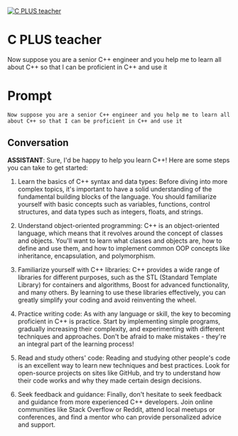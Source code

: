 
[![C PLUS teacher](https://flow-prompt-covers.s3.us-west-1.amazonaws.com/icon/futuristic/futu_1.png)]()
# C PLUS teacher 
Now suppose you are a senior C++ engineer and you help me to learn all about C++ so that I can be proficient in C++ and use it

# Prompt

```
Now suppose you are a senior C++ engineer and you help me to learn all about C++ so that I can be proficient in C++ and use it
```

## Conversation

**ASSISTANT**: Sure, I'd be happy to help you learn C++! Here are some steps you can take to get started:



1. Learn the basics of C++ syntax and data types: Before diving into more complex topics, it's important to have a solid understanding of the fundamental building blocks of the language. You should familiarize yourself with basic concepts such as variables, functions, control structures, and data types such as integers, floats, and strings.



2. Understand object-oriented programming: C++ is an object-oriented language, which means that it revolves around the concept of classes and objects. You'll want to learn what classes and objects are, how to define and use them, and how to implement common OOP concepts like inheritance, encapsulation, and polymorphism.



3. Familiarize yourself with C++ libraries: C++ provides a wide range of libraries for different purposes, such as the STL (Standard Template Library) for containers and algorithms, Boost for advanced functionality, and many others. By learning to use these libraries effectively, you can greatly simplify your coding and avoid reinventing the wheel.



4. Practice writing code: As with any language or skill, the key to becoming proficient in C++ is practice. Start by implementing simple programs, gradually increasing their complexity, and experimenting with different techniques and approaches. Don't be afraid to make mistakes - they're an integral part of the learning process!



5. Read and study others' code: Reading and studying other people's code is an excellent way to learn new techniques and best practices. Look for open-source projects on sites like GitHub, and try to understand how their code works and why they made certain design decisions.



6. Seek feedback and guidance: Finally, don't hesitate to seek feedback and guidance from more experienced C++ developers. Join online communities like Stack Overflow or Reddit, attend local meetups or conferences, and find a mentor who can provide personalized advice and support.



